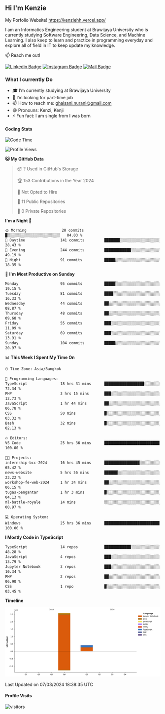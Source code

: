 ## Hi I'm Kenzie

My Porfolio Website!
https://kenziehh.vercel.app/

I am an Informatics Engineering student at Brawijaya University who is currently studying Software Engineering, Data Science, and Machine Learning. I also keep to learn and practice in programming everyday and explore all of field in IT to keep update my knowledge.

:mailbox: Reach me out!

[![Linkedin Badge](https://img.shields.io/badge/-Kenzie_Taqiyassar-0e76a8?style=flat&labelColor=0e76a8&logo=linkedin&logoColor=white)](https://www.linkedin.com/in/kenzie-taqiyassar-37458b1aa/) 
[![Instagram Badge](https://img.shields.io/badge/-@__kenziehh_-e84393?style=flat&labelColor=e84393&logo=instagram&logoColor=white)](https://www.instagram.com/_kenziehh/) 
[![Mail Badge](https://img.shields.io/badge/-ghaisani.nurani-c0392b?style=flat&labelColor=c0392b&logo=gmail&logoColor=white)](mailto:ghaisani.nurani@gmail.com)

### What I currently Do

- 🎓 I’m currently studying at Brawijaya University
- 💼 I’m looking for part-time job
- 📫 How to reach me: ghaisani.nurani@gmail.com
- 😄 Pronouns: Kenzi, Kenji
- ⚡ Fun fact: I am single from I was born

#### Coding Stats
<!--START_SECTION:waka-->
![Code Time](http://img.shields.io/badge/Code%20Time-247%20hrs%2051%20mins-blue)

![Profile Views](http://img.shields.io/badge/Profile%20Views-1-blue)

**🐱 My GitHub Data** 

> 📦 ? Used in GitHub's Storage 
 > 
> 🏆 153 Contributions in the Year 2024
 > 
> 🚫 Not Opted to Hire
 > 
> 📜 11 Public Repositories 
 > 
> 🔑 0 Private Repositories 
 > 
**I'm a Night 🦉** 

```text
🌞 Morning                20 commits          █░░░░░░░░░░░░░░░░░░░░░░░░   04.03 % 
🌆 Daytime                141 commits         ███████░░░░░░░░░░░░░░░░░░   28.43 % 
🌃 Evening                244 commits         ████████████░░░░░░░░░░░░░   49.19 % 
🌙 Night                  91 commits          █████░░░░░░░░░░░░░░░░░░░░   18.35 % 
```
📅 **I'm Most Productive on Sunday** 

```text
Monday                   95 commits          █████░░░░░░░░░░░░░░░░░░░░   19.15 % 
Tuesday                  81 commits          ████░░░░░░░░░░░░░░░░░░░░░   16.33 % 
Wednesday                44 commits          ██░░░░░░░░░░░░░░░░░░░░░░░   08.87 % 
Thursday                 48 commits          ██░░░░░░░░░░░░░░░░░░░░░░░   09.68 % 
Friday                   55 commits          ███░░░░░░░░░░░░░░░░░░░░░░   11.09 % 
Saturday                 69 commits          ███░░░░░░░░░░░░░░░░░░░░░░   13.91 % 
Sunday                   104 commits         █████░░░░░░░░░░░░░░░░░░░░   20.97 % 
```


📊 **This Week I Spent My Time On** 

```text
🕑︎ Time Zone: Asia/Bangkok

💬 Programming Languages: 
TypeScript               18 hrs 31 mins      ██████████████████░░░░░░░   72.34 % 
PHP                      3 hrs 15 mins       ███░░░░░░░░░░░░░░░░░░░░░░   12.73 % 
JavaScript               1 hr 44 mins        ██░░░░░░░░░░░░░░░░░░░░░░░   06.78 % 
CSS                      50 mins             █░░░░░░░░░░░░░░░░░░░░░░░░   03.32 % 
Bash                     32 mins             █░░░░░░░░░░░░░░░░░░░░░░░░   02.13 % 

🔥 Editors: 
VS Code                  25 hrs 36 mins      █████████████████████████   100.00 % 

🐱‍💻 Projects: 
internship-bcc-2024      16 hrs 45 mins      ████████████████░░░░░░░░░   65.42 % 
news-website             5 hrs 56 mins       ██████░░░░░░░░░░░░░░░░░░░   23.22 % 
workshop-fe-web-2024     1 hr 34 mins        ██░░░░░░░░░░░░░░░░░░░░░░░   06.15 % 
tugas-pengantar          1 hr 3 mins         █░░░░░░░░░░░░░░░░░░░░░░░░   04.13 % 
ml-battle-royale         14 mins             ░░░░░░░░░░░░░░░░░░░░░░░░░   00.97 % 

💻 Operating System: 
Windows                  25 hrs 36 mins      █████████████████████████   100.00 % 
```

**I Mostly Code in TypeScript** 

```text
TypeScript               14 repos            ████████████░░░░░░░░░░░░░   48.28 % 
JavaScript               4 repos             ███░░░░░░░░░░░░░░░░░░░░░░   13.79 % 
Jupyter Notebook         3 repos             ███░░░░░░░░░░░░░░░░░░░░░░   10.34 % 
PHP                      2 repos             ██░░░░░░░░░░░░░░░░░░░░░░░   06.90 % 
CSS                      1 repo              █░░░░░░░░░░░░░░░░░░░░░░░░   03.45 % 
```



**Timeline**

![Lines of Code chart](https://raw.githubusercontent.com/kenziehh/kenziehh/master/assets/bar_graph.png)


 Last Updated on 07/03/2024 18:38:35 UTC
<!--END_SECTION:waka-->


#### Profile Visits

![visitors](https://visitor-badge.glitch.me/badge?page_id=kenziehh.kenziehh)





